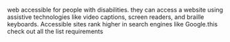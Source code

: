 web accessible for people with disabilities. they can access a website using assistive technologies like video captions, screen readers, and braille keyboards. Accessible sites rank higher in search engines like Google.this check out all the list requirements
